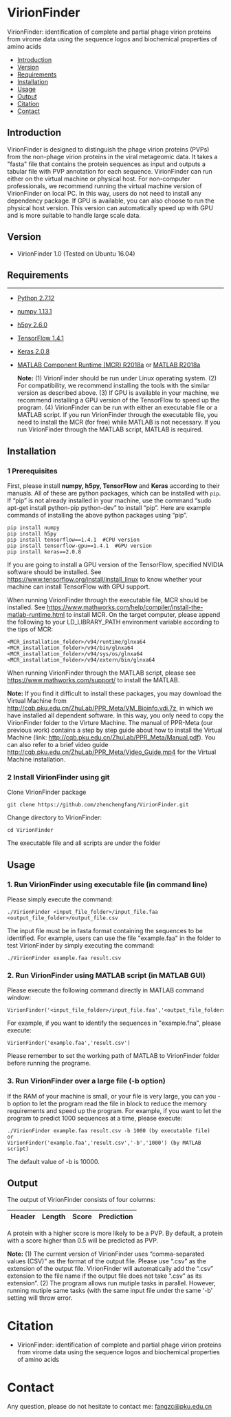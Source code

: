 # VirionFinder
VirionFinder: identification of complete and partial phage virion proteins from virome data using the sequence logos and biochemical properties of amino acids

* [Introduction](#introduction)
* [Version](#version)
* [Requirements](#requirements)
* [Installation](#installation)
* [Usage](#usage)
* [Output](#output)
* [Citation](#citation)
* [Contact](#contact)
    

## Introduction

VirionFinder is designed to distinguish the phage virion proteins (PVPs) from the non-phage virion proteins in the viral metageomic data. It takes a "fasta" file that contains the protein sequences as input and outputs a tabular file with PVP annotation for each sequence. VirionFinder can run either on the virtual machine or physical host. For non-computer professionals, we recommend running the virtual machine version of VirionFinder on local PC. In this way, users do not need to install any dependency package. If GPU is available, you can also choose to run the physical host version. This version can automatically speed up with GPU and is more suitable to handle large scale data.

## Version
+ VirionFinder 1.0 (Tested on Ubuntu 16.04)

## Requirements
------------

+ [Python 2.7.12](https://www.python.org/)
+ [numpy 1.13.1](http://www.numpy.org/)
+ [h5py 2.6.0](http://www.h5py.org/)
+ [TensorFlow 1.4.1](https://www.tensorflow.org/)
+ [Keras 2.0.8](https://keras.io/)
+ [MATLAB Component Runtime (MCR) R2018a](https://www.mathworks.com/products/compiler/matlab-runtime.html) or [MATLAB R2018a](https://www.mathworks.com/products/matlab.html)

  **Note:**
(1) VirionFinder should be run under Linux operating system.
(2) For compatibility, we recommend installing the tools with the similar version as described above.
(3) If GPU is available in your machine, we recommend installing a GPU version of the TensorFlow to speed up the program.
(4) VirionFinder can be run with either an executable file or a MATLAB script. If you run VirionFinder through the executable file, you need to install the MCR (for free) while MATLAB is not necessary. If you run VirionFinder through the MATLAB script, MATLAB is required.



## Installation
### 1 Prerequisites
  
  First, please install **numpy, h5py, TensorFlow** and **Keras** according to their manuals. All of these are python packages, which can be installed with ``pip``. If “pip” is not already installed in your machine, use the command “sudo apt-get install python-pip python-dev” to install “pip”. Here are example commands of installing the above python packages using “pip”.
    
    pip install numpy
    pip install h5py
    pip install tensorflow==1.4.1  #CPU version
    pip install tensorflow-gpu==1.4.1  #GPU version
    pip install keras==2.0.8
    
  If you are going to install a GPU version of the TensorFlow, specified NVIDIA software should be installed. See https://www.tensorflow.org/install/install_linux to know whether your machine can install TensorFlow with GPU support.  
  
  When running VirionFinder through the executable file, MCR should be installed. See https://www.mathworks.com/help/compiler/install-the-matlab-runtime.html to install MCR. On the target computer, please append the following to your LD_LIBRARY_PATH environment variable according to the tips of MCR:
  
    <MCR_installation_folder>/v94/runtime/glnxa64
    <MCR_installation_folder>/v94/bin/glnxa64
    <MCR_installation_folder>/v94/sys/os/glnxa64
    <MCR_installation_folder>/v94/extern/bin/glnxa64
    
  When running VirionFinder through the MATLAB script, please see https://www.mathworks.com/support/ to install the MATLAB.  
  
  **Note:**
  If you find it difficult to install these packages, you may download the Virtual Machine from http://cqb.pku.edu.cn/ZhuLab/PPR_Meta/VM_Bioinfo.vdi.7z, in which we have installed all dependent software. In this way, you only need to copy the VirionFinder folder to the Virture Machine. The manual of PPR-Meta (our previous work) contains a step by step guide about how to install the Virtual Machine (link: http://cqb.pku.edu.cn/ZhuLab/PPR_Meta/Manual.pdf). You can also refer to a brief video guide http://cqb.pku.edu.cn/ZhuLab/PPR_Meta/Video_Guide.mp4 for the Virtual Machine installation.
  
### 2 Install VirionFinder using git
  
  Clone VirionFinder package
  
    git clone https://github.com/zhenchengfang/VirionFinder.git
    
  Change directory to VirionFinder:
  
    cd VirionFinder
    
  The executable file and all scripts are under the folder

## Usage

### 1. Run VirionFinder using executable file (in command line)

  Please simply execute the command:
  
    ./VirionFinder <input_file_folder>/input_file.faa <output_file_folder>/output_file.csv
    
  The input file must be in fasta format containing the sequences to be identified. For example, users can use the file "example.faa" in the folder to test VirionFinder by simply executing the command:
  
    ./VirionFinder example.faa result.csv
    
### 2. Run VirionFinder using MATLAB script (in MATLAB GUI)

  Please execute the following command directly in MATLAB command window:
  
    VirionFinder('<input_file_folder>/input_file.faa','<output_file_folder>/output_file.csv')
    
  For example, if you want to identify the sequences in "example.fna", please execute:
  
    VirionFinder('example.faa','result.csv')
    
  Please remember to set the working path of MATLAB to VirionFinder folder before running the programe.
  

### 3. Run VirionFinder over a large file (-b option)

  If the RAM of your machine is small, or your file is very large, you can you -b option to let the program read the file in block to reduce the memory requirements and speed up the program. For example, if you want to let the program to predict 1000 sequences at a time, please execute:
  
    ./VirionFinder example.faa result.csv -b 1000 (by executable file)
    or
    VirionFinder('example.faa','result.csv','-b','1000') (by MATLAB script)
    
The default value of -b is 10000.

  
## Output

The output of VirionFinder consists of four columns:

Header | Length | Score | Prediction |
------ | ------ | ----- | --------------- |

A protein with a higher score is more likely to be a PVP. By default, a protein with a score higher than 0.5 will be predicted as PVP.


**Note:**
(1) The current version of VirionFinder uses “comma-separated values (CSV)” as the format of the output file. Please use “.csv” as the extension of the output file. VirionFinder will automatically add the “.csv” extension to the file name if the output file does not take “.csv” as its extension”.
(2) The program allows run mutiple tasks in parallel. However, running mutiple same tasks (with the same input file under the same '-b' setting will throw error. 


# Citation
+ VirionFinder: identification of complete and partial phage virion proteins from virome data using the sequence logos and biochemical properties of amino acids


# Contact
Any question, please do not hesitate to contact me: fangzc@pku.edu.cn

